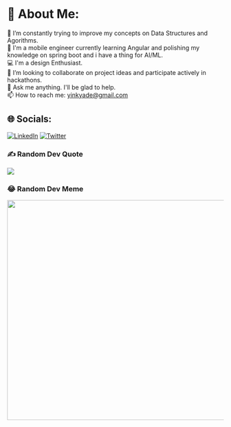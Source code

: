 # 💫 About Me:
🔭 I’m constantly trying to improve my concepts on Data Structures and Agorithms.<br>🌱 I'm a mobile engineer currently learning Angular and polishing my knowledge on spring boot and i have a thing for AI/ML.<br>💻 I'm a design Enthusiast.<br>👯 I’m looking to collaborate on project ideas and participate actively in hackathons.<br>💬 Ask me anything. I'll be glad to help.<br>📫 How to reach me: yinkyade@gmail.com


## 🌐 Socials:
[![LinkedIn](https://img.shields.io/badge/LinkedIn-%230077B5.svg?logo=linkedin&logoColor=white)](https://linkedin.com/in/israeladeroju) 
[![Twitter](https://img.shields.io/badge/Twitter-%231DA1F2.svg?logo=Twitter&logoColor=white)](https://twitter.com/Aestheticyinky) 


### ✍️ Random Dev Quote
![](https://quotes-github-readme.vercel.app/api?type=horizontal&theme=tokyonight)

### 😂 Random Dev Meme
<img src="https://random-memer.herokuapp.com/" width="512px"/>

